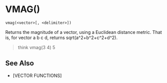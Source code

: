 # VMAG()
`vmag(<vector>[, <delimiter>])`

  Returns the magnitude of a vector, using a Euclidean distance metric. That is, for vector a b c d, returns sqrt(a^2+b^2+c^2+d^2).

  > think vmag(3 4)
  5


## See Also
- [VECTOR FUNCTIONS]

